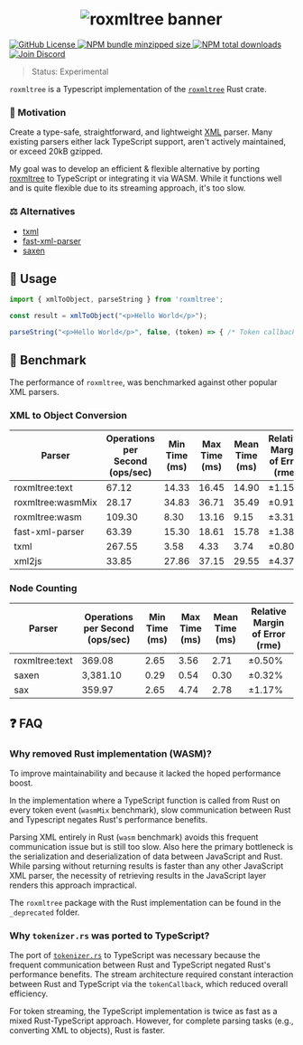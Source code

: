 <h1 align="center">
    <img src="https://raw.githubusercontent.com/builder-group/monorepo/develop/packages/roxmltree/.github/banner.svg" alt="roxmltree banner">
</h1>

<p align="left">
    <a href="https://github.com/builder-group/monorepo/blob/develop/LICENSE">
        <img src="https://img.shields.io/github/license/builder-group/monorepo.svg?label=license&style=flat&colorA=293140&colorB=FDE200" alt="GitHub License"/>
    </a>
    <a href="https://www.npmjs.com/package/roxmltree">
        <img src="https://img.shields.io/bundlephobia/minzip/roxmltree.svg?label=minzipped%20size&style=flat&colorA=293140&colorB=FDE200" alt="NPM bundle minzipped size"/>
    </a>
    <a href="https://www.npmjs.com/package/roxmltree">
        <img src="https://img.shields.io/npm/dt/roxmltree.svg?label=downloads&style=flat&colorA=293140&colorB=FDE200" alt="NPM total downloads"/>
    </a>
    <a href="https://discord.gg/w4xE3bSjhQ">
        <img src="https://img.shields.io/discord/795291052897992724.svg?label=&logo=discord&logoColor=000000&color=293140&labelColor=FDE200" alt="Join Discord"/>
    </a>
</p>

> Status: Experimental

`roxmltree` is a Typescript implementation of the [`roxmltree`](https://github.com/RazrFalcon/roxmltree) Rust crate.

### 🌟 Motivation

Create a type-safe, straightforward, and lightweight [XML](https://de.wikipedia.org/wiki/Extensible_Markup_Language) parser. Many existing parsers either lack TypeScript support, aren't actively maintained, or exceed 20kB gzipped.

My goal was to develop an efficient & flexible alternative by porting [roxmltree](https://github.com/RazrFalcon/roxmltree) to TypeScript or integrating it via WASM. While it functions well and is quite flexible due to its streaming approach, it's too slow.

### ⚖️ Alternatives
- [txml](https://github.com/TobiasNickel/tXml)
- [fast-xml-parser](https://github.com/NaturalIntelligence/fast-xml-parser)
- [saxen](https://github.com/nikku/saxen)

## 📖 Usage

```ts
import { xmlToObject, parseString } from 'roxmltree';

const result = xmlToObject("<p>Hello World</p>");

parseString("<p>Hello World</p>", false, (token) => { /* Token callback */ })
```

## 🚀 Benchmark

The performance of `roxmltree`, was benchmarked against other popular XML parsers. 

### XML to Object Conversion

| Parser              | Operations per Second (ops/sec) | Min Time (ms) | Max Time (ms) | Mean Time (ms) | Relative Margin of Error (rme) |
|---------------------|---------------------------------|---------------|---------------|----------------|--------------------------------|
| roxmltree:text      | 67.12                           | 14.33         | 16.45         | 14.90          | ±1.15%                         | 
| roxmltree:wasmMix   | 28.17                           | 34.83         | 36.71         | 35.49          | ±0.91%                         | 
| roxmltree:wasm      | 109.30                          | 8.30          | 13.16         | 9.15           | ±3.31%                         | 
| fast-xml-parser     | 63.39                           | 15.30         | 18.61         | 15.78          | ±1.38%                         |
| txml                | 267.55                          | 3.58          | 4.33          | 3.74           | ±0.80%                         |
| xml2js              | 33.85                           | 27.86         | 37.15         | 29.55          | ±4.37%                         |

### Node Counting

| Parser              | Operations per Second (ops/sec) | Min Time (ms) | Max Time (ms) | Mean Time (ms) | Relative Margin of Error (rme) |
|---------------------|---------------------------------|---------------|---------------|----------------|--------------------------------|
| roxmltree:text      | 369.08                          | 2.65          | 3.56          | 2.71           | ±0.50%                         |
| saxen               | 3,381.10                        | 0.29          | 0.54          | 0.30           | ±0.32%                         |
| sax                 | 359.97                          | 2.65          | 4.74          | 2.78           | ±1.17%                         |

## ❓ FAQ

### Why removed Rust implementation (WASM)?

To improve maintainability and because it lacked the hoped performance boost.

In the implementation where a TypeScript function is called from Rust on every token event (`wasmMix` benchmark), slow communication between Rust and Typescript negates Rust's performance benefits.

Parsing XML entirely in Rust (`wasm` benchmark) avoids this frequent communication issue but is still too slow. Also here the primary bottleneck is the serialization and deserialization of data between JavaScript and Rust. While parsing without returning results is faster than any other JavaScript XML parser, the necessity of retrieving results in the JavaScript layer renders this approach impractical.

The `roxmltree` package with the Rust implementation can be found in the `_deprecated` folder.

### Why `tokenizer.rs` was ported to TypeScript?

The port of [`tokenizer.rs`](https://github.com/RazrFalcon/roxmltree/blob/master/src/tokenizer.rs) to TypeScript was necessary because the frequent communication between Rust and TypeScript negated Rust's performance benefits. The stream architecture required constant interaction between Rust and TypeScript via the `tokenCallback`, which reduced overall efficiency.

For token streaming, the TypeScript implementation is twice as fast as a mixed Rust-TypeScript approach. However, for complete parsing tasks (e.g., converting XML to objects), Rust is faster.

